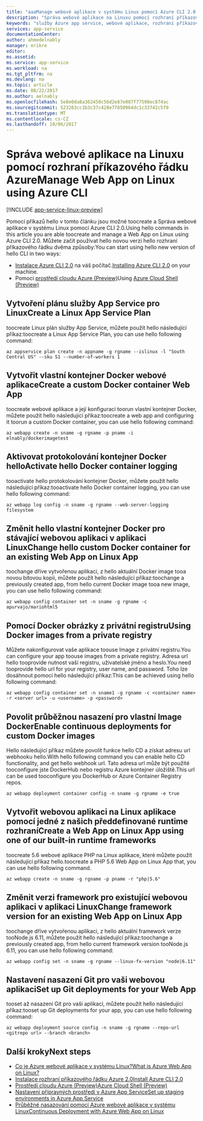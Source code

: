 ```yaml
---
title: "aaaManage webové aplikace v systému Linux pomocí Azure CLI 2.0 | Microsoft Docs"
description: "Správa webové aplikace na Linuxu pomocí rozhraní příkazového řádku Azure."
keywords: "služby Azure app service, webové aplikace, rozhraní příkazového řádku, linux, operačních systémů"
services: app-service
documentationCenter: 
author: ahmedelnably
manager: erikre
editor: 
ms.assetid: 
ms.service: app-service
ms.workload: na
ms.tgt_pltfrm: na
ms.devlang: na
ms.topic: article
ms.date: 08/22/2017
ms.author: aelnably
ms.openlocfilehash: 5e8e0da8a362450c56d2e87e087f77598ec874ac
ms.sourcegitcommit: 523283cc1b3c37c428e77850964dc1c33742c5f0
ms.translationtype: MT
ms.contentlocale: cs-CZ
ms.lasthandoff: 10/06/2017
---
```

# <a name="manage-web-app-on-linux-using-azure-cli"></a><span data-ttu-id="2ae8a-104">Správa webové aplikace na Linuxu pomocí rozhraní příkazového řádku Azure</span><span class="sxs-lookup"><span data-stu-id="2ae8a-104">Manage Web App on Linux using Azure CLI</span></span>

[!INCLUDE [app-service-linux-preview](../../includes/app-service-linux-preview.md)]

<span data-ttu-id="2ae8a-105">Pomocí příkazů hello v tomto článku jsou možné toocreate a Správa webové aplikace v systému Linux pomocí Azure CLI 2.0.</span><span class="sxs-lookup"><span data-stu-id="2ae8a-105">Using hello commands in this article you are able toocreate and manage a Web App on Linux using Azure CLI 2.0.</span></span>
<span data-ttu-id="2ae8a-106">Můžete začít používat hello novou verzi hello rozhraní příkazového řádku dvěma způsoby:</span><span class="sxs-lookup"><span data-stu-id="2ae8a-106">You can start using hello new version of hello CLI in two ways:</span></span>

* <span data-ttu-id="2ae8a-107">[Instalace Azure CLI 2.0](https://docs.microsoft.com/en-us/cli/azure/install-azure-cli) na váš počítač.</span><span class="sxs-lookup"><span data-stu-id="2ae8a-107">[Installing Azure CLI 2.0](https://docs.microsoft.com/en-us/cli/azure/install-azure-cli) on your machine.</span></span>
* <span data-ttu-id="2ae8a-108">Pomocí [prostředí cloudu Azure (Preview)](../cloud-shell/overview.md)</span><span class="sxs-lookup"><span data-stu-id="2ae8a-108">Using [Azure Cloud Shell (Preview)](../cloud-shell/overview.md)</span></span>


## <a name="create-a-linux-app-service-plan"></a><span data-ttu-id="2ae8a-109">Vytvoření plánu služby App Service pro Linux</span><span class="sxs-lookup"><span data-stu-id="2ae8a-109">Create a Linux App Service Plan</span></span>

<span data-ttu-id="2ae8a-110">toocreate Linux plán služby App Service, můžete použít hello následující příkaz:</span><span class="sxs-lookup"><span data-stu-id="2ae8a-110">toocreate a Linux App Service Plan, you can use hello following command:</span></span>

```azurecli-interactive
az appservice plan create -n appname -g rgname --islinux -l "South Central US" --sku S1 --number-of-workers 1
``` 

## <a name="create-a-custom-docker-container-web-app"></a><span data-ttu-id="2ae8a-111">Vytvořit vlastní kontejner Docker webové aplikace</span><span class="sxs-lookup"><span data-stu-id="2ae8a-111">Create a custom Docker container Web App</span></span>

<span data-ttu-id="2ae8a-112">toocreate webové aplikace a její konfiguraci toorun vlastní kontejner Docker, můžete použít hello následující příkaz:</span><span class="sxs-lookup"><span data-stu-id="2ae8a-112">toocreate a web app and configuring it toorun a custom Docker container, you can use hello following command:</span></span>

```azurecli-interactive
az webapp create -n sname -g rgname -p pname -i elnably/dockerimagetest
```
 
## <a name="activate-hello-docker-container-logging"></a><span data-ttu-id="2ae8a-113">Aktivovat protokolování kontejner Docker hello</span><span class="sxs-lookup"><span data-stu-id="2ae8a-113">Activate hello Docker container logging</span></span>

<span data-ttu-id="2ae8a-114">tooactivate hello protokolování kontejner Docker, můžete použít hello následující příkaz:</span><span class="sxs-lookup"><span data-stu-id="2ae8a-114">tooactivate hello Docker container logging, you can use hello following command:</span></span>

```azurecli-interactive
az webapp log config -n sname -g rgname --web-server-logging filesystem
```
 
## <a name="change-hello-custom-docker-container-for-an-existing-web-app-on-linux-app"></a><span data-ttu-id="2ae8a-115">Změnit hello vlastní kontejner Docker pro stávající webovou aplikaci v aplikaci Linux</span><span class="sxs-lookup"><span data-stu-id="2ae8a-115">Change hello custom Docker container for an existing Web App on Linux App</span></span>

<span data-ttu-id="2ae8a-116">toochange dříve vytvořenou aplikaci, z hello aktuální Docker image tooa novou bitovou kopii, můžete použít hello následující příkaz:</span><span class="sxs-lookup"><span data-stu-id="2ae8a-116">toochange a previously created app, from hello current Docker image tooa new image, you can use hello following command:</span></span>

```azurecli-interactive
az webapp config container set -n sname -g rgname -c apurvajo/mariohtml5
``` 

## <a name="using-docker-images-from-a-private-registry"></a><span data-ttu-id="2ae8a-117">Pomocí Docker obrázky z privátní registru</span><span class="sxs-lookup"><span data-stu-id="2ae8a-117">Using Docker images from a private registry</span></span>

<span data-ttu-id="2ae8a-118">Můžete nakonfigurovat vaše aplikace toouse Image z privátní registru.</span><span class="sxs-lookup"><span data-stu-id="2ae8a-118">You can configure your app toouse images from a private registry.</span></span> <span data-ttu-id="2ae8a-119">Adresa url hello tooprovide nutnost vaší registru, uživatelské jméno a heslo.</span><span class="sxs-lookup"><span data-stu-id="2ae8a-119">You need tooprovide hello url for your registry, user name, and password.</span></span> <span data-ttu-id="2ae8a-120">Toho lze dosáhnout pomocí hello následující příkaz:</span><span class="sxs-lookup"><span data-stu-id="2ae8a-120">This can be achieved using hello following command:</span></span>

```azurecli-interactive
az webapp config container set -n sname1 -g rgname -c <container name> -r <server url> -u <username> -p <password>
``` 

## <a name="enable-continuous-deployments-for-custom-docker-images"></a><span data-ttu-id="2ae8a-121">Povolit průběžnou nasazení pro vlastní Image Docker</span><span class="sxs-lookup"><span data-stu-id="2ae8a-121">Enable continuous deployments for custom Docker images</span></span>

<span data-ttu-id="2ae8a-122">Hello následující příkaz můžete povolit funkce hello CD a získat adresu url webhooku hello.</span><span class="sxs-lookup"><span data-stu-id="2ae8a-122">With hello following command you can enable hello CD functionality, and get hello webhook url.</span></span> <span data-ttu-id="2ae8a-123">Tato adresa url může být použité tooconfigure jste DockerHub nebo registru Azure kontejner úložiště.</span><span class="sxs-lookup"><span data-stu-id="2ae8a-123">This url can be used tooconfigure you DockerHub or Azure Container Registry repos.</span></span>

```azurecli-interactive
az webapp deployment container config -n sname -g rgname -e true
``` 

## <a name="create-a-web-app-on-linux-app-using-one-of-our-built-in-runtime-frameworks"></a><span data-ttu-id="2ae8a-124">Vytvořit webovou aplikaci na Linux aplikace pomocí jedné z našich předdefinované runtime rozhraní</span><span class="sxs-lookup"><span data-stu-id="2ae8a-124">Create a Web App on Linux App using one of our built-in runtime frameworks</span></span>

<span data-ttu-id="2ae8a-125">toocreate 5.6 webové aplikace PHP na Linux aplikace, které můžete použít následující příkaz hello.</span><span class="sxs-lookup"><span data-stu-id="2ae8a-125">toocreate a PHP 5.6 Web App on Linux App that, you can use hello following command.</span></span>

```azurecli-interactive
az webapp create -n sname -g rgname -p pname -r "php|5.6"
``` 

## <a name="change-framework-version-for-an-existing-web-app-on-linux-app"></a><span data-ttu-id="2ae8a-126">Změnit verzi framework pro existující webovou aplikaci v aplikaci Linux</span><span class="sxs-lookup"><span data-stu-id="2ae8a-126">Change framework version for an existing Web App on Linux App</span></span>

<span data-ttu-id="2ae8a-127">toochange dříve vytvořenou aplikaci, z hello aktuální framework verze tooNode.js 6.11, můžete použít hello následující příkaz:</span><span class="sxs-lookup"><span data-stu-id="2ae8a-127">toochange a previously created app, from hello current framework version tooNode.js 6.11, you can use hello following command:</span></span>

```azurecli-interactive
az webapp config set -n sname -g rgname --linux-fx-version "node|6.11"
``` 

## <a name="set-up-git-deployments-for-your-web-app"></a><span data-ttu-id="2ae8a-128">Nastavení nasazení Git pro vaši webovou aplikaci</span><span class="sxs-lookup"><span data-stu-id="2ae8a-128">Set up Git deployments for your Web App</span></span>

<span data-ttu-id="2ae8a-129">tooset až nasazení Git pro vaši aplikaci, můžete použít hello následující příkaz:</span><span class="sxs-lookup"><span data-stu-id="2ae8a-129">tooset up Git deployments for your app, you can use hello following command:</span></span>

```azurecli-interactive
az webapp deployment source config -n sname -g rgname --repo-url <gitrepo url> --branch <branch>
``` 


## <a name="next-steps"></a><span data-ttu-id="2ae8a-130">Další kroky</span><span class="sxs-lookup"><span data-stu-id="2ae8a-130">Next steps</span></span>
* [<span data-ttu-id="2ae8a-131">Co je Azure webové aplikace v systému Linux?</span><span class="sxs-lookup"><span data-stu-id="2ae8a-131">What is Azure Web App on Linux?</span></span>](app-service-linux-intro.md)
* [<span data-ttu-id="2ae8a-132">Instalace rozhraní příkazového řádku Azure 2.0</span><span class="sxs-lookup"><span data-stu-id="2ae8a-132">Install Azure CLI 2.0</span></span>](https://docs.microsoft.com/en-us/cli/azure/install-azure-cli)
* [<span data-ttu-id="2ae8a-133">Prostředí cloudu Azure (Preview)</span><span class="sxs-lookup"><span data-stu-id="2ae8a-133">Azure Cloud Shell (Preview)</span></span>](../cloud-shell/overview.md)
* [<span data-ttu-id="2ae8a-134">Nastavení přípravných prostředí v Azure App Service</span><span class="sxs-lookup"><span data-stu-id="2ae8a-134">Set up staging environments in Azure App Service</span></span>](./web-sites-staged-publishing.md)
* [<span data-ttu-id="2ae8a-135">Průběžné nasazování pomocí Azure webové aplikace v systému Linux</span><span class="sxs-lookup"><span data-stu-id="2ae8a-135">Continuous Deployment with Azure Web App on Linux</span></span>](./app-service-linux-ci-cd.md)
